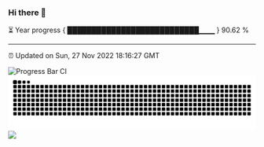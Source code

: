 ### Hi there 👋

⏳ Year progress { ███████████████████████████▁▁▁ } 90.62 %

---

⏰ Updated on Sun, 27 Nov 2022 18:16:27 GMT

![Progress Bar CI](https://github.com/liununu/liununu/workflows/Progress%20Bar%20CI/badge.svg)![](https://raw.githubusercontent.com/L1cardo/L1cardo/main/assets/github-contribution-grid-snake.svg)![](https://raw.githubusercontent.com/seesaws/seesaws/main/assets/github-contribution-grid-snake.svg)
